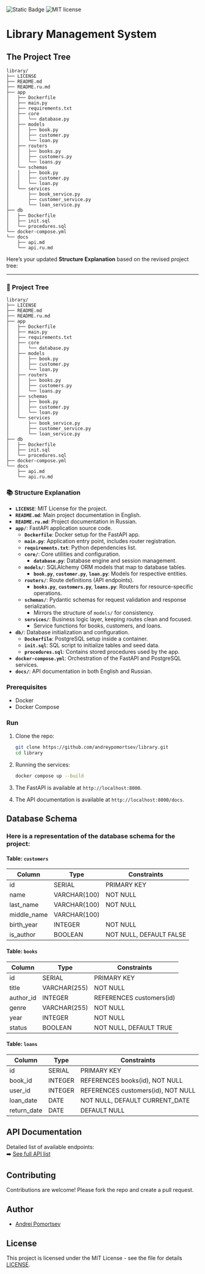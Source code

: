 ![Static Badge](https://img.shields.io/badge/Python-3.12%2B-blue)
![MIT license](https://img.shields.io/badge/License-MIT-blue.svg)
# Library Management System

## The Project Tree

```
library/
├── LICENSE
├── README.md
├── README.ru.md
├── app
│   ├── Dockerfile
│   ├── main.py
│   ├── requirements.txt
│   ├── core
│   │   └── database.py
│   ├── models
│   │   ├── book.py
│   │   ├── customer.py
│   │   └── loan.py
│   ├── routers
│   │   ├── books.py
│   │   ├── customers.py
│   │   └── loans.py
│   └── schemas
│   │   ├── book.py
│   │   ├── customer.py
│   │   └── loan.py
│   └── services
│       ├── book_service.py
│       ├── customer_service.py
│       └── loan_service.py
├── db
│   ├── Dockerfile
│   ├── init.sql
│   └── procedures.sql
└── docker-compose.yml
└── docs
    ├── api.md
    └── api.ru.md
```

Here’s your updated **Structure Explanation** based on the revised project tree:

---

### 📁 Project Tree

```
library/
├── LICENSE
├── README.md
├── README.ru.md
├── app
│   ├── Dockerfile
│   ├── main.py
│   ├── requirements.txt
│   ├── core
│   │   └── database.py
│   ├── models
│   │   ├── book.py
│   │   ├── customer.py
│   │   └── loan.py
│   ├── routers
│   │   ├── books.py
│   │   ├── customers.py
│   │   └── loans.py
│   ├── schemas
│   │   ├── book.py
│   │   ├── customer.py
│   │   └── loan.py
│   └── services
│       ├── book_service.py
│       ├── customer_service.py
│       └── loan_service.py
├── db
│   ├── Dockerfile
│   ├── init.sql
│   └── procedures.sql
├── docker-compose.yml
└── docs
    ├── api.md
    └── api.ru.md
```

### 📚 Structure Explanation

- **`LICENSE`**: MIT License for the project.
- **`README.md`**: Main project documentation in English.
- **`README.ru.md`**: Project documentation in Russian.
- **`app/`**: FastAPI application source code.
  - **`Dockerfile`**: Docker setup for the FastAPI app.
  - **`main.py`**: Application entry point, includes router registration.
  - **`requirements.txt`**: Python dependencies list.
  - **`core/`**: Core utilities and configuration.
    - **`database.py`**: Database engine and session management.
  - **`models/`**: SQLAlchemy ORM models that map to database tables.
    - **`book.py`**, **`customer.py`**, **`loan.py`**: Models for respective entities.
  - **`routers/`**: Route definitions (API endpoints).
    - **`books.py`**, **`customers.py`**, **`loans.py`**: Routers for resource-specific operations.
  - **`schemas/`**: Pydantic schemas for request validation and response serialization.
    - Mirrors the structure of `models/` for consistency.
  - **`services/`**: Business logic layer, keeping routes clean and focused.
    - Service functions for books, customers, and loans.
- **`db/`**: Database initialization and configuration.
  - **`Dockerfile`**: PostgreSQL setup inside a container.
  - **`init.sql`**: SQL script to initialize tables and seed data.
  - **`procedures.sql`**: Contains stored procedures used by the app.
- **`docker-compose.yml`**: Orchestration of the FastAPI and PostgreSQL services.
- **`docs/`**: API documentation in both English and Russian.

### Prerequisites

- Docker
- Docker Compose

### Run

1. Clone the repo:
   ```sh
   git clone https://github.com/andreypomortsev/library.git
   cd library
   ```

2. Running the services:
   ```sh
   docker compose up --build
   ```

3. The FastAPI is available at `http://localhost:8000`.
4. The API documentation is available at `http://localhost:8000/docs`.

## Database Schema

### Here is a representation of the database schema for the project:

#### Table: `customers`

| Column       | Type          | Constraints                    |
|--------------|---------------|--------------------------------|
| id           | SERIAL        | PRIMARY KEY                    |
| name         | VARCHAR(100)  | NOT NULL                       |
| last_name    | VARCHAR(100)  | NOT NULL                       |
| middle_name  | VARCHAR(100)  |                                |
| birth_year   | INTEGER       | NOT NULL                       |
| is_author    | BOOLEAN       | NOT NULL, DEFAULT FALSE        |

#### Table: `books`

| Column    | Type         | Constraints                         |
|-----------|--------------|-------------------------------------|
| id        | SERIAL       | PRIMARY KEY                         |
| title     | VARCHAR(255) | NOT NULL                            |
| author_id | INTEGER      | REFERENCES customers(id)            |
| genre     | VARCHAR(255) | NOT NULL                            |
| year      | INTEGER      | NOT NULL                            |
| status    | BOOLEAN      | NOT NULL, DEFAULT TRUE              |

#### Table: `loans`

| Column      | Type    | Constraints                          |
|-------------|---------|--------------------------------------|
| id          | SERIAL  | PRIMARY KEY                          |
| book_id     | INTEGER | REFERENCES books(id), NOT NULL       |
| user_id     | INTEGER | REFERENCES customers(id), NOT NULL   |
| loan_date   | DATE    | NOT NULL, DEFAULT CURRENT_DATE       |
| return_date | DATE    | DEFAULT NULL                         |

## API Documentation

Detailed list of available endpoints:  
➡️ [See full API list](docs/api.md)

## Contributing

Contributions are welcome! Please fork the repo and create a pull request.

## Author

- [Andrei Pomortsev](https://www.linkedin.com/in/andreypomortsev/)

## License

This project is licensed under the MIT License - see the file for details [LICENSE](./LICENSE).
